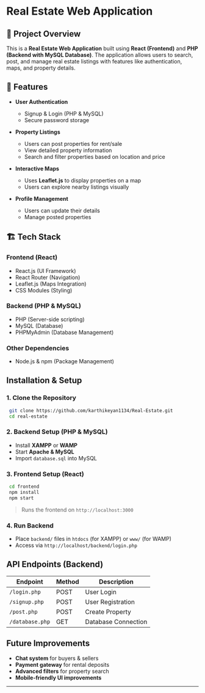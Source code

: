 # Real Estate Web Application

## 📌 Project Overview
This is a **Real Estate Web Application** built using **React (Frontend)** and **PHP (Backend with MySQL Database)**. The application allows users to search, post, and manage real estate listings with features like authentication, maps, and property details.


## 🚀 Features
- **User Authentication**
  - Signup & Login (PHP & MySQL)
  - Secure password storage
    
- **Property Listings**
  - Users can post properties for rent/sale
  - View detailed property information
  - Search and filter properties based on location and price

- **Interactive Maps**
  - Uses **Leaflet.js** to display properties on a map
  - Users can explore nearby listings visually

- **Profile Management**
  - Users can update their details
  - Manage posted properties


## 🏗 Tech Stack

### **Frontend (React)**
- React.js (UI Framework)
- React Router (Navigation)
- Leaflet.js (Maps Integration)
- CSS Modules (Styling)

### **Backend (PHP & MySQL)**
- PHP (Server-side scripting)
- MySQL (Database)
- PHPMyAdmin (Database Management)

### **Other Dependencies**
- Node.js & npm (Package Management)


## Installation & Setup

### **1. Clone the Repository**
```sh
 git clone https://github.com/karthikeyan1134/Real-Estate.git
 cd real-estate
```

### **2. Backend Setup (PHP & MySQL)**
- Install **XAMPP** or **WAMP**
- Start **Apache & MySQL**
- Import `database.sql` into MySQL

### **3. Frontend Setup (React)**
```sh
 cd frontend
 npm install
 npm start
```
> Runs the frontend on `http://localhost:3000`

### **4. Run Backend**
- Place `backend/` files in `htdocs` (for XAMPP) or `www/` (for WAMP)
- Access via `http://localhost/backend/login.php`


## API Endpoints (Backend)
| Endpoint         | Method | Description          |
|-----------------|--------|----------------------|
| `/login.php`    | POST   | User Login          |
| `/signup.php`   | POST   | User Registration   |
| `/post.php`     | POST   | Create Property     |
| `/database.php` | GET    | Database Connection |


## Future Improvements
- **Chat system** for buyers & sellers
- **Payment gateway** for rental deposits
- **Advanced filters** for property search
- **Mobile-friendly UI improvements**

---
<!-- 
## \ud83e\udd1d Contributing
1. Fork the project
2. Create a feature branch (`git checkout -b feature-name`)
3. Commit changes (`git commit -m "Added new feature"`)
4. Push to your branch (`git push origin feature-name`)
5. Open a **Pull Request**
-->
